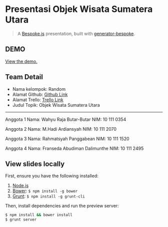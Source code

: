 # Presentasi Objek Wisata Sumatera Utara
> A [Bespoke.js](http://markdalgleish.com/projects/bespoke.js) presentation, built with [generator-bespoke](https://github.com/markdalgleish/generator-bespoke).

## DEMO
[View the demo.](http://coderkid.github.io/tkppl-bespoke-project)
## Team Detail

* Nama kelompok: Random
* Alamat Github: [Github Link](https://github.com/coderkid/tkppl-bespoke-project)
* Alamat Trello: [Trello Link](https://trello.com/b/aPiUVO1k/tkppl-bespoke-project)
* Judul Topik: Objek Wisata Sumatera Utara

___

Anggota 1
Nama: Wahyu Raja Butar-Butar
NIM: 10 111 0354

Anggota 2
Nama: M.Hadi Ardiansyah
NIM: 10 111 2070

Anggota 3
Nama: Rahmatsyah Panggabean
NIM: 10 111 1520

Anggota 4
Nama: Franseda Abudiman Dalimunthe
NIM: 10 111 2495

## View slides locally

First, ensure you have the following installed:

1. [Node.js](http://nodejs.org)
2. [Bower](http://bower.io): `$ npm install -g bower`
3. [Grunt](http://gruntjs.com): `$ npm install -g grunt-cli`

Then, install dependencies and run the preview server:

```bash
$ npm install && bower install
$ grunt server
```